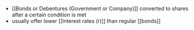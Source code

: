 - [[Bonds or Debentures (Government or Company)]] converted to shares after a certain condition is met
- usually offer lower [[Interest rates (r)]] than regular [[bonds]]